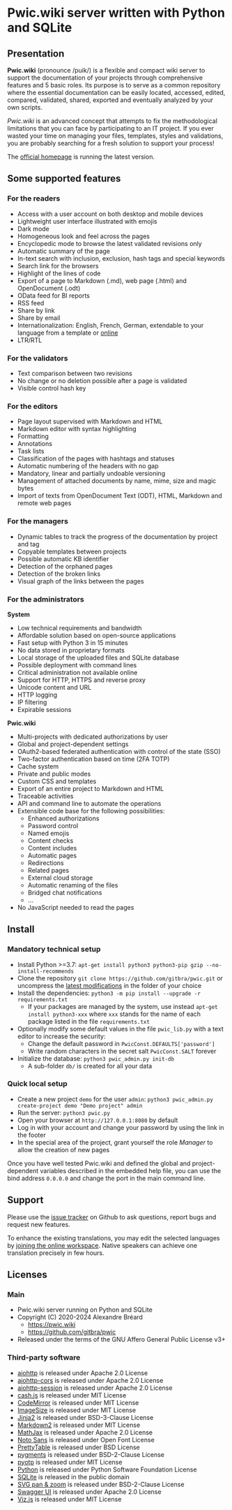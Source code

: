 # Pwic.wiki server written with Python and SQLite


## Presentation

**Pwic.wiki** (pronounce /puik/) is a flexible and compact wiki server to support the documentation of your projects through comprehensive features and 5 basic roles. Its purpose is to serve as a common repository where the essential documentation can be easily located, accessed, edited, compared, validated, shared, exported and eventually analyzed by your own scripts.

*Pwic.wiki* is an advanced concept that attempts to fix the methodological limitations that you can face by participating to an IT project. If you ever wasted your time on managing your files, templates, styles and validations, you are probably searching for a fresh solution to support your process!

The [official homepage](https://pwic.wiki) is running the latest version.


## Some supported features

### For the readers

- Access with a user account on both desktop and mobile devices
- Lightweight user interface illustrated with emojis
- Dark mode
- Homogeneous look and feel across the pages
- Encyclopedic mode to browse the latest validated revisions only
- Automatic summary of the page
- In-text search with inclusion, exclusion, hash tags and special keywords
- Search link for the browsers
- Highlight of the lines of code
- Export of a page to Markdown (.md), web page (.html) and OpenDocument (.odt)
- OData feed for BI reports
- RSS feed
- Share by link
- Share by email
- Internationalization: English, French, German, extendable to your language from a template or [online](https://explore.transifex.com/pwicwiki/pwicwiki/)
- LTR/RTL

### For the validators

- Text comparison between two revisions
- No change or no deletion possible after a page is validated
- Visible control hash key

### For the editors

- Page layout supervised with Markdown and HTML
- Markdown editor with syntax highlighting
- Formatting
- Annotations
- Task lists
- Classification of the pages with hashtags and statuses
- Automatic numbering of the headers with no gap
- Mandatory, linear and partially undoable versioning
- Management of attached documents by name, mime, size and magic bytes
- Import of texts from OpenDocument Text (ODT), HTML, Markdown and remote web pages

### For the managers

- Dynamic tables to track the progress of the documentation by project and tag
- Copyable templates between projects
- Possible automatic KB identifier
- Detection of the orphaned pages
- Detection of the broken links
- Visual graph of the links between the pages

### For the administrators

**System**

- Low technical requirements and bandwidth
- Affordable solution based on open-source applications
- Fast setup with Python 3 in 15 minutes
- No data stored in proprietary formats
- Local storage of the uploaded files and SQLite database
- Possible deployment with command lines
- Critical administration not available online
- Support for HTTP, HTTPS and reverse proxy
- Unicode content and URL
- HTTP logging
- IP filtering
- Expirable sessions

**Pwic.wiki**

- Multi-projects with dedicated authorizations by user
- Global and project-dependent settings
- OAuth2-based federated authentication with control of the state (SSO)
- Two-factor authentication based on time (2FA TOTP)
- Cache system
- Private and public modes
- Custom CSS and templates
- Export of an entire project to Markdown and HTML
- Traceable activities
- API and command line to automate the operations
- Extensible code base for the following possibilities:
	- Enhanced authorizations
	- Password control
	- Named emojis
	- Content checks
	- Content includes
	- Automatic pages
	- Redirections
	- Related pages
	- External cloud storage
	- Automatic renaming of the files
	- Bridged chat notifications
	- ...
- No JavaScript needed to read the pages


## Install

### Mandatory technical setup

- Install Python >=3.7: `apt-get install python3 python3-pip gzip --no-install-recommends`
- Clone the repository `git clone https://github.com/gitbra/pwic.git` or uncompress the [latest modifications](https://github.com/gitbra/pwic/archive/refs/heads/master.zip) in the folder of your choice
- Install the dependencies: `python3 -m pip install --upgrade -r requirements.txt`
	- If your packages are managed by the system, use instead `apt-get install python3-xxx` where `xxx` stands for the name of each package listed in the file `requirements.txt`
- Optionally modify some default values in the file `pwic_lib.py` with a text editor to increase the security:
	- Change the default password in `PwicConst.DEFAULTS['password']`
	- Write random characters in the secret salt `PwicConst.SALT` forever
- Initialize the database: `python3 pwic_admin.py init-db`
	- A sub-folder `db/` is created for all your data

### Quick local setup

- Create a new project `demo` for the user `admin`: `python3 pwic_admin.py create-project demo "Demo project" admin`
- Run the server: `python3 pwic.py`
- Open your browser at `http://127.0.0.1:8080` by default
- Log in with your account and change your password by using the link in the footer
- In the special area of the project, grant yourself the role *Manager* to allow the creation of new pages

Once you have well tested Pwic.wiki and defined the global and project-dependent variables described in the embedded help file, you can use the bind address `0.0.0.0` and change the port in the main command line.


## Support

Please use the [issue tracker](https://github.com/gitbra/pwic/issues) on Github to ask questions, report bugs and request new features.

To enhance the existing translations, you may edit the selected languages by [joining the online workspace](https://explore.transifex.com/pwicwiki/pwicwiki/). Native speakers can achieve one translation precisely in few hours.


## Licenses

### Main

- Pwic.wiki server running on Python and SQLite
- Copyright (C) 2020-2024 Alexandre Bréard
	- <https://pwic.wiki>
	- <https://github.com/gitbra/pwic>
- Released under the terms of the GNU Affero General Public License v3+

### Third-party software

- [aiohttp](https://github.com/aio-libs/aiohttp) is released under Apache 2.0 License
- [aiohttp-cors](https://github.com/aio-libs/aiohttp-cors) is released under Apache 2.0 License
- [aiohttp-session](https://github.com/aio-libs/aiohttp-session) is released under Apache 2.0 License
- [cash.js](https://github.com/fabiospampinato/cash) is released under MIT License
- [CodeMirror](https://github.com/codemirror/codemirror5) is released under MIT License
- [ImageSize](https://github.com/shibukawa/imagesize_py) is released under MIT License
- [Jinja2](https://github.com/pallets/jinja) is released under BSD-3-Clause License
- [Markdown2](https://github.com/trentm/python-markdown2) is released under MIT License
- [MathJax](https://github.com/mathjax/MathJax-src) is released under Apache 2.0 License
- [Noto Sans](https://fonts.google.com/specimen/Noto+Sans) is released under Open Font License
- [PrettyTable](https://github.com/jazzband/prettytable) is released under BSD License
- [pygments](https://github.com/pygments/pygments) is released under BSD-2-Clause License
- [pyotp](https://github.com/pyauth/pyotp) is released under MIT License
- [Python](https://github.com/python/cpython/) is released under Python Software Foundation License
- [SQLite](https://www.sqlite.org) is released in the public domain
- [SVG pan & zoom](https://github.com/ariutta/svg-pan-zoom) is released under BSD-2-Clause License
- [Swagger UI](https://github.com/swagger-api/swagger-ui) is released under Apache 2.0 License
- [Viz.js](https://github.com/mdaines/viz.js) is released under MIT License
